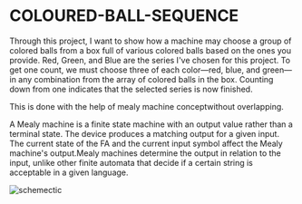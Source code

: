# COLOURED-BALL-SEQUENCE

Through this project, I want to show how a machine may choose a group of colored balls from a box full of various colored balls based on the ones you provide.
Red, Green, and Blue are the series I've chosen for this project. To get one count, we must choose three of each color—red, blue, and green—in any combination from the array of colored balls in the box. Counting down from one indicates that the selected series is now finished. 

This is done with the help of mealy machine conceptwithout overlapping.

A Mealy machine is a finite state machine with an output value rather than a terminal state. The device produces a matching output for a given input. The current state of the FA and the current input symbol affect the Mealy machine's output.Mealy machines determine the output in relation to the input, unlike other finite automata that decide if a certain string is acceptable in a given language.


![schemectic ](https://github.com/amaani90/COLOUREDBALL/assets/141518452/5e281e14-1f3d-42ac-92de-af7ba00dfe54)
